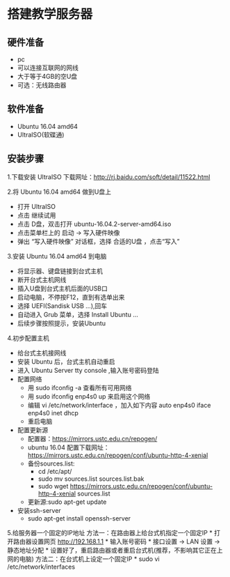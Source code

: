 # 搭建教学服务器

## 硬件准备

* pc
* 可以连接互联网的网线
* 大于等于4GB的空U盘
* 可选：无线路由器

## 软件准备

* Ubuntu 16.04 amd64 
* UltraISO(软碟通)

## 安装步骤

1.下载安装 UltraISO
下载网址：http://rj.baidu.com/soft/detail/11522.html

2.将 Ubuntu 16.04 amd64 做到U盘上
* 打开 UltraISO
* 点击 继续试用
* 点击 D盘，双击打开 ubuntu-16.04.2-server-amd64.iso
* 点击菜单栏上的 启动 -> 写入硬件映像
* 弹出 “写入硬件映像” 对话框，选择 合适的U盘 ，点击“写入”

3.安装 Ubuntu 16.04 amd64 到电脑
* 将显示器、键盘链接到台式主机
* 断开台式主机网线
* 插入U盘到台式主机后面的USB口
* 启动电脑，不停按F12，直到有选单出来
* 选择 UEFI(Sandisk USB ...),回车
* 自动进入 Grub 菜单，选择 Install Ubuntu ...
* 后续步骤按照提示，安装Ubuntu

4.初步配置主机
* 给台式主机接网线
* 安装 Ubuntu 后，台式主机自动重启
* 进入 Ubuntu Server tty console ,输入账号密码登陆
* 配置网络
    * 用 sudo ifconfig -a 查看所有可用网络
    * 用 sudo ifconfig enp4s0 up 来启用这个网络
    * 编辑 vi /etc/network/interface ，加入如下内容
      auto enp4s0
      iface enp4s0 inet dhcp
    * 重启电脑
* 配置更新源
    * 配置器：https://mirrors.ustc.edu.cn/repogen/
    * ubuntu 16.04 配置下载网址：https://mirrors.ustc.edu.cn/repogen/conf/ubuntu-http-4-xenial
    * 备份sources.list:
        * cd /etc/apt/
        * sudo mv sources.list sources.list.bak
        * sudo wget https://mirrors.ustc.edu.cn/repogen/conf/ubuntu-http-4-xenial sources.list
    * 更新源:sudo apt-get update
 * 安装ssh-server
    * sudo apt-get install openssh-server

5.给服务器一个固定的IP地址
    方法一：在路由器上给台式机指定一个固定IP
    * 打开路由器设置网页 http://192.168.1.1
    * 输入账号密码
    * 接口设置 -> LAN 设置 -> 静态地址分配
    * 设置好了，重启路由器或者重启台式机(推荐，不影响其它正在上网的电脑)
    方法二：在台式机上设定一个固定IP
    * sudo vi /etc/network/interfaces
